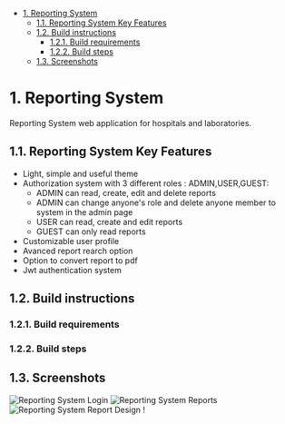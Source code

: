 - [1. Reporting System](#1-reporting-system)
  - [1.1. Reporting System Key Features](#11-reporting-system-key-features)
  - [1.2. Build instructions](#12-build-instructions)
    - [1.2.1. Build requirements](#121-build-requirements)
    - [1.2.2. Build steps](#122-build-steps)
  - [1.3. Screenshots](#13-screenshots)
 

# 1. Reporting System

Reporting System web application for hospitals and laboratories.

## 1.1. Reporting System Key Features

- Light, simple and useful theme
- Authorization system with 3 different roles : ADMIN,USER,GUEST:
  + ADMIN can read, create, edit and delete reports
  + ADMIN can change anyone's role and delete anyone member to system in the admin page
  + USER can read, create and edit reports
  + GUEST can only read reports
- Customizable user profile
- Avanced report rearch option
- Option to convert report to pdf
- Jwt authentication system

## 1.2. Build instructions

### 1.2.1. Build requirements

### 1.2.2. Build steps

## 1.3. Screenshots
![Reporting System Login](https://github.com/mehmetsimseknet/reporting-system/blob/main/screenshots/Screenshot%20from%202022-07-23%2021-45-17.png?raw=true)
![Reporting System Reports](https://github.com/mehmetsimseknet/reporting-system/blob/main/screenshots/Screenshot%20from%202022-07-23%2021-45-46.png?raw=true)
![Reporting System Report Design](https://github.com/mehmetsimseknet/reporting-system/blob/main/screenshots/Screenshot%20from%202022-07-23%2021-46-08.png?raw=true)
!
